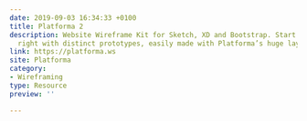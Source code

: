 ```yaml
---
date: 2019-09-03 16:34:33 +0100
title: Platforma 2
description: Website Wireframe Kit for Sketch, XD and Bootstrap. Start your web project
  right with distinct prototypes, easily made with Platforma’s huge layout library.
link: https://platforma.ws
site: Platforma
category:
- Wireframing
type: Resource 
preview: ''

---
```

